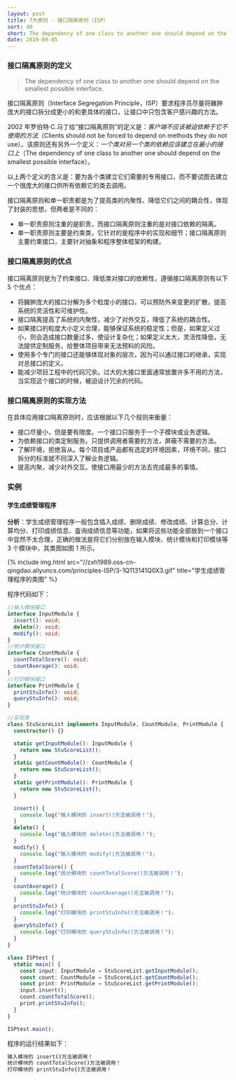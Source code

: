 ```yaml
---
layout: post
title: 7大原则 - 接口隔离原则（ISP）
sort: 40
short: The dependency of one class to another one should depend on the smallest possible interface.
date: 2019-09-05
---
```


### 接口隔离原则的定义

> The dependency of one class to another one should depend on the smallest possible interface.

接口隔离原则（Interface Segregation Principle，ISP）要求程序员尽量将臃肿庞大的接口拆分成更小的和更具体的接口，让接口中只包含客户感兴趣的方法。

2002 年罗伯特·C.马丁给“接口隔离原则”的定义是：_客户端不应该被迫依赖于它不使用的方法_（Clients should not be forced to depend on methods they do not use）。该原则还有另外一个定义：_一个类对另一个类的依赖应该建立在最小的接口上_（The dependency of one class to another one should depend on the smallest possible interface）。

以上两个定义的含义是：要为各个类建立它们需要的专用接口，而不要试图去建立一个很庞大的接口供所有依赖它的类去调用。

接口隔离原则和单一职责都是为了提高类的内聚性、降低它们之间的耦合性，体现了封装的思想，但两者是不同的：

- 单一职责原则注重的是职责，而接口隔离原则注重的是对接口依赖的隔离。
- 单一职责原则主要是约束类，它针对的是程序中的实现和细节；接口隔离原则主要约束接口，主要针对抽象和程序整体框架的构建。

### 接口隔离原则的优点

接口隔离原则是为了约束接口、降低类对接口的依赖性，遵循接口隔离原则有以下 5 个优点：

- 将臃肿庞大的接口分解为多个粒度小的接口，可以预防外来变更的扩散，提高系统的灵活性和可维护性。
- 接口隔离提高了系统的内聚性，减少了对外交互，降低了系统的耦合性。
- 如果接口的粒度大小定义合理，能够保证系统的稳定性；但是，如果定义过小，则会造成接口数量过多，使设计复杂化；如果定义太大，灵活性降低，无法提供定制服务，给整体项目带来无法预料的风险。
- 使用多个专门的接口还能够体现对象的层次，因为可以通过接口的继承，实现对总接口的定义。
- 能减少项目工程中的代码冗余。过大的大接口里面通常放置许多不用的方法，当实现这个接口的时候，被迫设计冗余的代码。

### 接口隔离原则的实现方法

在具体应用接口隔离原则时，应该根据以下几个规则来衡量：

- 接口尽量小，但是要有限度。一个接口只服务于一个子模块或业务逻辑。
- 为依赖接口的类定制服务。只提供调用者需要的方法，屏蔽不需要的方法。
- 了解环境，拒绝盲从。每个项目或产品都有选定的环境因素，环境不同，接口拆分的标准就不同深入了解业务逻辑。
- 提高内聚，减少对外交互。使接口用最少的方法去完成最多的事情。

### 实例

#### 学生成绩管理程序

**分析**：学生成绩管理程序一般包含插入成绩、删除成绩、修改成绩、计算总分、计算均分、打印成绩信息、査询成绩信息等功能，如果将这些功能全部放到一个接口中显然不太合理，正确的做法是将它们分别放在输入模块、统计模块和打印模块等 3 个模块中，其类图如图 1 所示。

{% include img.html src="//zxh1989.oss-cn-qingdao.aliyuncs.com/principles-ISP/3-1Q113141Q0X3.gif" title="学生成绩管理程序的类图" %}

程序代码如下：

```ts
//输入模块接口
interface InputModule {
  insert(): void;
  delete(): void;
  modify(): void;
}
//统计模块接口
interface CountModule {
  countTotalScore(): void;
  countAverage(): void;
}
//打印模块接口
interface PrintModule {
  printStuInfo(): void;
  queryStuInfo(): void;
}

//实现类
class StuScoreList implements InputModule, CountModule, PrintModule {
  constructor() {}

  static getInputModule(): InputModule {
    return new StuScoreList();
  }
  static getCountModule(): CountModule {
    return new StuScoreList();
  }
  static getPrintModule(): PrintModule {
    return new StuScoreList();
  }

  insert() {
    console.log("输入模块的 insert()方法被调用！");
  }
  delete() {
    console.log("输入模块的 delete()方法被调用！");
  }
  modify() {
    console.log("输入模块的 modify()方法被调用！");
  }
  countTotalScore() {
    console.log("统计模块的 countTotalScore()方法被调用！");
  }
  countAverage() {
    console.log("统计模块的 countAverage()方法被调用！");
  }
  printStuInfo() {
    console.log("打印模块的 printStuInfo()方法被调用！");
  }
  queryStuInfo() {
    console.log("打印模块的 queryStuInfo()方法被调用！");
  }
}

class ISPtest {
  static main() {
    const input: InputModule = StuScoreList.getInputModule();
    const count: CountModule = StuScoreList.getCountModule();
    const print: PrintModule = StuScoreList.getPrintModule();
    input.insert();
    count.countTotalScore();
    print.printStuInfo();
  }
}

ISPtest.main();
```

程序的运行结果如下：

```sh
输入模块的 insert()方法被调用！
统计模块的 countTotalScore()方法被调用！
打印模块的 printStuInfo()方法被调用！
```
